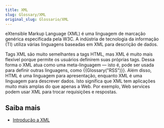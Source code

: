 ```yaml
---
title: XML
slug: Glossary/XML
original_slug: Glossario/XML
---
```

eXtensible Markup Language (XML) é uma linguagem de marcação genérica especificada pela W3C. A indústria de tecnologia da informação (TI) utiliza várias linguagens baseadas em XML para descrição de dados.

Tags XML são muito semelhantes a tags HTML, mas XML é muito mais flexível porque permite os usuários definirem suas próprias tags. Dessa forma o XML atua como uma meta-linguagem — isto é, pode ser usada para definir outras linguagens, como {{Glossary("RSS")}}. Além disso, HTML é uma linguagem para apresentação, enquanto XML é uma linguagem para descrever dados. Isto significa que XML tem aplicações muito mais amplas do que apenas a Web. Por exemplo, Web services podem usar XML para trocar requisições e respostas.

## Saiba mais

- [Introdução a XML](/pt-BR/docs/XML_Introduction)
